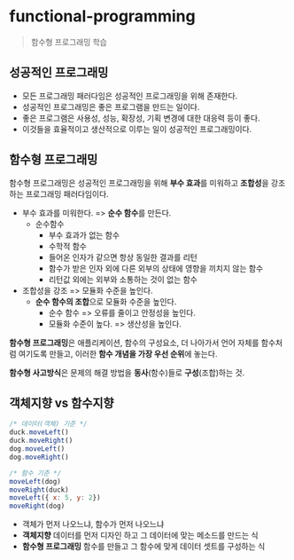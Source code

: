 # functional-programming
> 함수형 프로그래밍 학습


## 성공적인 프로그래밍
- 모든 프로그래밍 패러다임은 성공적인 프로그래밍을 위해 존재한다.
- 성공적인 프로그래밍은 좋은 프로그램을 만드는 일이다.
- 좋은 프로그램은 사용성, 성능, 확장성, 기획 변경에 대한 대응력 등이 좋다.
- 이것들을 효율적이고 생산적으로 이루는 일이 성공적인 프로그래밍이다.


## 함수형 프로그래밍
함수형 프로그래밍은 성공적인 프로그래밍을 위해 **부수 효과**를 미워하고 **조합성**을 강조하는 프로그래밍 패러다임이다.

- 부수 효과를 미워한다. => **순수 함수**를 만든다.
    - 순수함수
        - 부수 효과가 없는 함수
        - 수학적 함수
        - 들어온 인자가 같으면 항상 동일한 결과를 리턴
        - 함수가 받은 인자 외에 다른 외부의 상태에 영향을 끼치지 않는 함수
        - 리턴값 외에는 외부와 소통하는 것이 없는 함수
- 조합성을 강조 => 모듈화 수준을 높인다.
    - **순수 함수의 조합**으로 모듈화 수준을 높인다.
        - 순수 함수 => 오류를 줄이고 안정성을 높인다.
        - 모듈화 수준이 높다. => 생산성을 높인다. 


**함수형 프로그래밍**은 애플리케이션, 함수의 구성요소, 더 나아가서 언어 자체를 함수처럼 여기도록 만들고, 이러한 **함수 개념을 가장 우선 순위**에 놓는다.

**함수형 사고방식**은 문제의 해결 방법을 **동사**(함수)들로 **구성**(조합)하는 것.

## 객체지향 vs 함수지향

```javascript
/* 데이터(객체) 기준 */
duck.moveLeft()
duck.moveRight()
dog.moveLeft()
dog.moveRight()

/* 함수 기준 */
moveLeft(dog)
moveRight(duck)
moveLeft({ x: 5, y: 2})
moveRight(dog)
```


- 객체가 먼저 나오느냐, 함수가 먼저 나오느냐
- **객체지향**
데이터를 먼저 디자인 하고 그 데이터에 맞는 메소드를 만드는 식
- **함수형 프로그래밍**
함수를 만들고 그 함수에 맞게 데이터 셋트를 구성하는 식